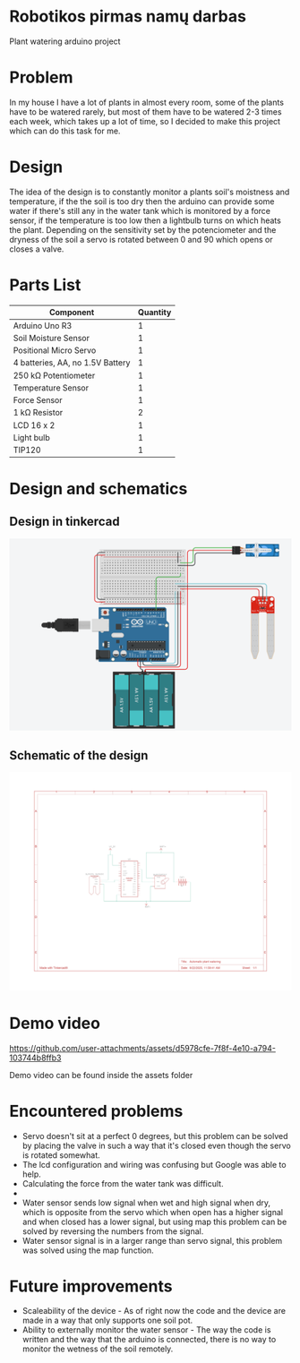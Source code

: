 # Robotikos pirmas namų darbas
Plant watering arduino project

# Problem
In my house I have a lot of plants in almost every room, some of the plants have to be watered rarely, but most of them have to be watered 2-3 times each week, which takes up a lot of time, so I decided to make this project which can do this task for me.

# Design
The idea of the design is to constantly monitor a plants soil's moistness and temperature, if the the soil is too dry then the arduino can provide some water if there's still any in the water tank which is monitored by a force sensor, if the temperature is too low then a lightbulb turns on which heats the plant. Depending on the sensitivity set by the potenciometer and the dryness of the soil a servo is rotated between 0 and 90 which opens or closes a valve. 



# Parts List

|Component                       |Quantity|
|--------------------------------|--------|
| Arduino Uno R3                 |1       |
| Soil Moisture Sensor           |1       |
|Positional Micro Servo          |1       |
|4 batteries, AA, no 1.5V Battery|1       |
|250 kΩ Potentiometer            |1       |
| Temperature Sensor             |1       |
| Force Sensor                   |1       |
|1 kΩ Resistor                   |2       |
| LCD 16 x 2                     |1       |
| Light bulb                     |1       |
| TIP120                         |1       |

# Design and schematics

## Design in tinkercad
![Tinkercad Design](https://raw.githubusercontent.com/hyaqua/Robotika1/refs/heads/main/assets/Robotika1_from_tinkercad.png)

## Schematic of the design
![Schematic of the design from tinkercad](https://raw.githubusercontent.com/hyaqua/Robotika1/refs/heads/main/assets/Automatic%20plant%20watering_page-0001.jpg)

# Demo video

https://github.com/user-attachments/assets/d5978cfe-7f8f-4e10-a794-103744b8ffb3

Demo video can be found inside the assets folder

# Encountered problems
- Servo doesn't sit at a perfect 0 degrees, but this problem can be solved by placing the valve in such a way that it's closed even though the servo is rotated somewhat.
- The lcd configuration and wiring was confusing but Google was able to help.
- Calculating the force from the water tank was difficult.
- 
- Water sensor sends low signal when wet and high signal when dry, which is opposite from the servo which when open has a higher signal and when closed has a lower signal, but using map this problem can be solved by reversing the numbers from the signal.
- Water sensor signal is in a larger range than servo signal, this problem was solved using the map function.

# Future improvements
- Scaleability of the device - As of right now the code and the device are made in a way that only supports one soil pot.
- Ability to externally monitor the water sensor - The way the code is written and the way that the arduino is connected, there is no way to monitor the wetness of the soil remotely.
